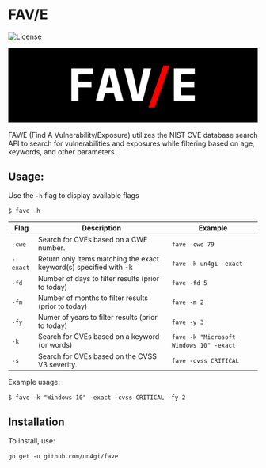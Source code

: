# FAV/E
[![License](https://img.shields.io/badge/license-MIT-_red.svg)](https://opensource.org/licenses/MIT)

<img src="img/fave.png">

FAV/E (Find A Vulnerability/Exposure) utilizes the NIST CVE database search API to search for vulnerabilities and exposures while filtering based on age, keywords, and other parameters.

## Usage:

Use the `-h` flag to display available flags
```
$ fave -h
```
| Flag | Description | Example |
|------|-------------|---------|
| `-cwe` | Search for CVEs based on a CWE number. | `fave -cwe 79` |
| `-exact` | Return only items matching the exact keyword(s) specified with -k | `fave -k un4gi -exact` |
| `-fd` | Number of days to filter results (prior to today) | `fave -fd 5` |
| `-fm` | Number of months to filter results (prior to today) | `fave -m 2` | 
| `-fy` | Numer of years to filter results (prior to today) | `fave -y 3` |
| `-k` | Search for CVEs based on a keyword (or words) | `fave -k "Microsoft Windows 10" -exact` |
| `-s` | Search for CVEs based on the CVSS V3 severity. | `fave -cvss CRITICAL` |

Example usage:
```
$ fave -k "Windows 10" -exact -cvss CRITICAL -fy 2
```

## Installation
To install, use:
```
go get -u github.com/un4gi/fave
```